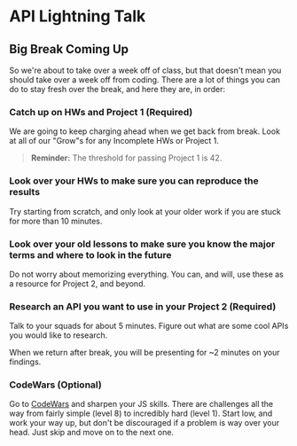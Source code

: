 # API Lightning Talk

## Big Break Coming Up

So we're about to take over a week off of class, but that doesn't mean you should take over a week off from coding.  There are a lot of things you can do to stay fresh over the break, and here they are, in order:

### Catch up on HWs and Project 1 (Required)

We are going to keep charging ahead when we get back from break.  Look at all of our "Grow"s for any Incomplete HWs or Project 1.

>**Reminder:** The threshold for passing Project 1 is 42.

### Look over your HWs to make sure you can reproduce the results

Try starting from scratch, and only look at your older work if you are stuck for more than 10 minutes.

### Look over your old lessons to make sure you know the major terms and where to look in the future

Do not worry about memorizing everything.  You can, and will, use these as a resource for Project 2, and beyond.

### Research an API you want to use in your Project 2 (Required)

Talk to your squads for about 5 minutes.  Figure out what are some cool APIs you would like to research.  

When we return after break, you will be presenting for ~2 minutes on your findings.

### CodeWars (Optional)

Go to [CodeWars](https://www.codewars.com) and sharpen your JS skills.  There are challenges all the way from fairly simple (level 8) to incredibly hard (level 1).  Start low, and work your way up, but don't be discouraged if a problem is way over your head.  Just skip and move on to the next one.
